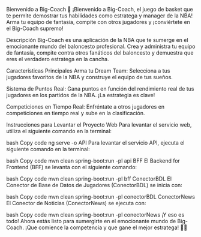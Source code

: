 Bienvenido a Big-Coach 🏀
¡Bienvenido a Big-Coach, el juego de basket que te permite demostrar tus habilidades como estratega y manager de la NBA! Arma tu equipo de fantasía, compite con otros jugadores y ¡conviértete en el Big-Coach supremo!

Descripción
Big-Coach es una aplicación de la NBA que te sumerge en el emocionante mundo del baloncesto profesional. Crea y administra tu equipo de fantasía, compite contra otros fanáticos del baloncesto y demuestra que eres el verdadero estratega en la cancha.

Características Principales
Arma tu Dream Team: Selecciona a tus jugadores favoritos de la NBA y construye el equipo de tus sueños.

Sistema de Puntos Real: Gana puntos en función del rendimiento real de tus jugadores en los partidos de la NBA. ¡La estrategia es clave!

Competiciones en Tiempo Real: Enfréntate a otros jugadores en competiciones en tiempo real y sube en la clasificación.

Instrucciones para Levantar el Proyecto
Web
Para levantar el servicio web, utiliza el siguiente comando en la terminal:

bash
Copy code
ng serve -o
API
Para levantar el servicio API, ejecuta el siguiente comando en la terminal:

bash
Copy code
mvn clean spring-boot:run -pl api
BFF
El Backend for Frontend (BFF) se levanta con el siguiente comando:

bash
Copy code
mvn clean spring-boot:run -pl bff
ConectorBDL
El Conector de Base de Datos de Jugadores (ConectorBDL) se inicia con:

bash
Copy code
mvn clean spring-boot:run -pl conectorBDL
ConectorNews
El Conector de Noticias (ConectorNews) se ejecuta con:

bash
Copy code
mvn clean spring-boot:run -pl conectorNews
¡Y eso es todo! Ahora estás listo para sumergirte en el emocionante mundo de Big-Coach. ¡Que comience la competencia y que gane el mejor estratega! 🏀✨
